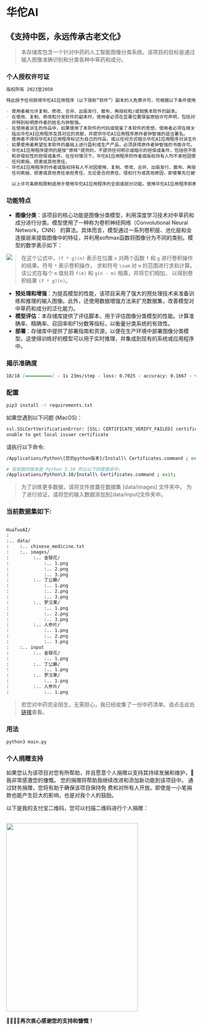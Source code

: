 # 华佗AI

## 《支持中医，永远传承古老文化》 ##

> 本存储库包含一个针对中药的人工智能图像分类系统。该项目的目标是通过输入图像准确识别和分类各种中草药和成分。

### 个人授权许可证
```markdown
版权所有 2023至2050

特此授予任何获得华佗AI应用程序（以下简称“软件”）副本的人免费许可，可根据以下条件使用软件：

- 使用者被允许复制、修改、合并、出版发行、散布、再授权和/或销售本软件的副本。
- 在使用、复制、修改和分发软件的副本时，使用者必须在显著位置保留原始许可声明，包括对华佗AI应用程序的适当署名，
  并特别标明原作者的姓名为钟智强。
- 在使用者派生的作品中，如果使用了本软件的代码或借鉴了本软件的思想，使用者必须在相关代码、文档或其他材料中明确
  指出华佗AI应用程序及其对应的贡献，并提供华佗AI应用程序原作者钟智强的适当署名。
- 使用者不得将华佗AI应用程序标记为自己的作品，或以任何方式暗示华佗AI应用程序对派生作品的认可或支持。
- 如果使用者希望在本软件的基础上进行盈利或生产产品，必须获得原作者钟智强的书面许可。
- 华佗AI应用程序提供的是按"原样"提供的，不提供任何明示或暗示的担保或条件，包括但不限于对适销性、特定用途适用性
  和非侵权性的担保或条件。在任何情况下，华佗AI应用程序的作者或版权持有人均不承担因使用或无法使用本软件所引起的
  任何索赔、损害或其他责任。
- 华佗AI应用程序的作者或版权持有人不对因使用、复制、修改、合并、出版发行、散布、再授权和/或销售本软件而产生的
  任何索赔、损害或其他责任承担责任，无论是合同责任、侵权行为或其他原因，即使事先已被告知发生此类损害的可能性。 
  
  以上许可条款和限制适用于使用华佗AI应用程序的全部或部分功能。使用华佗AI应用程序即表示接受本许可证的条款和条件。
```

### 功能特点
- **图像分类**：该项目的核心功能是图像分类模型，利用深度学习技术对中草药和成分进行分类。模型使用了一种称为卷积神经网络（Convolutional Neural Network，CNN） 的算法。具体而言，模型通过一系列卷积层、池化层和全连接层来提取图像中的特征，并利用softmax函数将图像分为不同的类别。模型的数学表示如下：

<img src="https://raw.githubusercontent.com/johnmelodyme/HuaTuoAI/main/assets/imageclassificationformual.png" style="float: left; margin-right: 10px;" />

> 在这个公式中，`(f * g)(n)` 表示在位置 `n` 对两个函数 `f` 和 `g` 进行卷积操作的结果。符号 `*` 表示卷积操作，
求和符号 `\sum` 对 `m` 的范围进行求和计算。该公式在每个 `m` 值处将 `f(m)` 和 `g(n - m)` 相乘，并将它们相加，
以得到卷积结果 `(f * g)(n)`。

- **预处理和增强**：为提高模型的性能，该项目采用了强大的预处理技术来准备训练和推理的输入图像。此外，还使用数据增强方法来扩充数据集，改善模型对中草药和成分的泛化能力。
- **模型评估**：本存储库提供了评估脚本，用于评估图像分类模型的性能。计算准确率、精确率、召回率和F1分数等指标，以衡量分类系统的有效性。
- **部署**：存储库中提供了部署指南和资源，以便在生产环境中部署图像分类模型。这使得训练好的模型可以用于实时推理，并集成到现有的系统或应用程序中。

### 揭示准确度
```markdown
18/18 [==========] - 1s 23ms/step - loss: 0.7025 - accuracy: 0.1667 - val_loss: -9.6575 - val_accuracy: 0.2500
```

### 配置
```bash
pip3 install -r requirements.txt
```

如果您遇到以下问题 (MacOS)：
```bash
ssl.SSLCertVerificationError: [SSL: CERTIFICATE_VERIFY_FAILED] certificate verify failed: 
unable to get local issuer certificate
```
请执行以下命令: 
```bash
/Applications/Python\{您的python版本}/Install\ Certificates.command ; exit;

# 目前我的版本是 Python 3.10 所以以下的是我命令:
/Applications/Python\3.10/Install\ Certificates.command ; exit;
```

> 为了训练更多数据，请将文件放置在数据集 [data/images] 文件夹中。
> 为了进行验证，请将您的输入数据添加到[data/input]文件夹中。

### 当前数据集如下: 
```markdown

HuaTuoAI/
:
:.. data/
:    :.. chinese_medicine.txt
:    :.. images/
:         :.. 金银花/
:             :.. 1.png
:             :.. 2.png
:             :.. 3.png
:         :.. 丁公藤/
:             :.. 1.png
:             :.. 2.png
:             :.. 3.png
:         :.. 罗汉果/
:             :.. 1.png
:             :.. 2.png
:             :.. 3.png
:         :.. 人参片/
:             :.. 1.png
:             :.. 2.png
:             :.. 3.png
:    :.. input 
:         :.. 金银花/
:             :.. 1.png
:         :.. 丁公藤/
:             :.. 1.png
:         :.. 罗汉果/
:             :.. 1.png
:         :.. 人参片/
:             :.. 1.png
```

> 若您对中药完全陌生，无需担心，我已经收集了一份中药清单。请点击此处[链接](./data/chinese_medicine.txt)查看。

### 用法

```bash
python3 main.py
```

### 个人捐赠支持
如果您认为该项目对您有所帮助，并且愿意个人捐赠以支持其持续发展和维护，🥰我非常感激您的慷慨。
您的捐赠将帮助我继续改进和添加新功能到该项目中。 通过财务捐赠，您将有助于确保该项目保持免
费和对所有人开放。即使是一小笔捐款也能产生巨大的影响，也是对我个人的鼓励。

以下是我的支付宝二维码，您可以扫描二维码进行个人捐赠：

<br />
<img src="https://raw.githubusercontent.com/johnmelodyme/current_location/johnmelodyme-alipayqr/IMG_4026.JPG"  style="height: 500px !important;width: 350px !important;" >

**🥰😘🥰😘再次衷心感谢您的支持和慷慨！**

